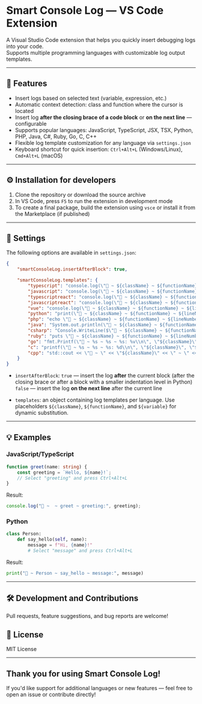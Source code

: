 # Smart Console Log — VS Code Extension

A Visual Studio Code extension that helps you quickly insert debugging logs into your code.  
Supports multiple programming languages with customizable log output templates.

---

## 🚀 Features

- Insert logs based on selected text (variable, expression, etc.)
- Automatic context detection: class and function where the cursor is located
- Insert log **after the closing brace of a code block** or **on the next line** — configurable
- Supports popular languages: JavaScript, TypeScript, JSX, TSX, Python, PHP, Java, C#, Ruby, Go, C, C++
- Flexible log template customization for any language via `settings.json`
- Keyboard shortcut for quick insertion: `Ctrl+Alt+L` (Windows/Linux), `Cmd+Alt+L` (macOS)

---

## ⚙️ Installation for developers

1. Clone the repository or download the source archive
2. In VS Code, press `F5` to run the extension in development mode
3. To create a final package, build the extension using `vsce` or install it from the Marketplace (if published)

---

## 🔧 Settings

The following options are available in `settings.json`:

```json
{
	"smartConsoleLog.insertAfterBlock": true,

	"smartConsoleLog.templates": {
		"typescript": "console.log(\"🚀 ~ ${className} ~ ${functionName} ~ ${lineNumber} ~ ${variable}:\", ${variable});",
		"javascript": "console.log(\"🚀 ~ ${className} ~ ${functionName} ~ ${lineNumber} ~ ${variable}:\", ${variable});",
		"typescriptreact": "console.log(\"🚀 ~ ${className} ~ ${functionName} ~ ${lineNumber} ~ ${variable}:\", ${variable});",
		"javascriptreact": "console.log(\"🚀 ~ ${className} ~ ${functionName} ~ ${lineNumber} ~ ${variable}:\", ${variable});",
		"vue": "console.log(\"🚀 ~ ${className} ~ ${functionName} ~ ${lineNumber} ~ ${variable}:\", ${variable});",
		"python": "print(\"🚀 ~ ${className} ~ ${functionName} ~ ${lineNumber} ~ ${variable}:\", ${variable})",
		"php": "echo \"🚀 ~ ${className} ~ ${functionName} ~ ${lineNumber} ~ ${variable}: \" . ${variable} . \"\\n\";",
		"java": "System.out.println(\"🚀 ~ ${className} ~ ${functionName} ~ ${lineNumber} ~ ${variable}: \" + ${variable});",
		"csharp": "Console.WriteLine($\"🚀 ~ ${className} ~ ${functionName} ~ ${lineNumber} ~ ${variable}: {${variable}} \");",
		"ruby": "puts \"🚀 ~ ${className} ~ ${functionName} ~ ${lineNumber} ~ ${variable}: #{${variable}}\"",
		"go": "fmt.Printf(\"🚀 ~ %s ~ %s ~ %s: %v\\n\", \"${className}\", \"${functionName}\", \"${lineNumber}\" , \"${variable}\", ${variable})",
		"c": "printf(\"🚀 ~ %s ~ %s ~ %s: %d\\n\", \"${className}\", \"${functionName}\", \"${lineNumber}\", \"${variable}\", ${variable});",
		"cpp": "std::cout << \"🚀 ~ \" << \"${className}\" << \" ~ \" << \"${functionName}\" << \" ~ \" << \"${variable}\" << \": \" << ${variable} << std::endl;"
	}
}
```

- `insertAfterBlock`:
  `true` — insert the log **after** the current block (after the closing brace or after a block with a smaller indentation level in Python)  
  `false` — insert the log **on the next line** after the current line

- `templates`: an object containing log templates per language. Use placeholders `${className}`, `${functionName}`, and `${variable}` for dynamic substitution.

---

## 💡 Examples

### JavaScript/TypeScript

```ts
function greet(name: string) {
	const greeting = `Hello, ${name}!`;
	// Select "greeting" and press Ctrl+Alt+L
}
```

Result:

```ts
console.log("🚀 ~  ~ greet ~ greeting:", greeting);
```

### Python

```py
class Person:
    def say_hello(self, name):
        message = f"Hi, {name}!"
        # Select "message" and press Ctrl+Alt+L
```

Result:

```py
print("🚀 ~ Person ~ say_hello ~ message:", message)
```

---

## 🛠 Development and Contributions

Pull requests, feature suggestions, and bug reports are welcome!

## 📄 License

MIT License

---

## Thank you for using Smart Console Log!

If you'd like support for additional languages or new features — feel free to open an issue or contribute directly!
